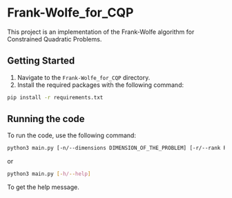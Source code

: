 # Frank-Wolfe_for_CQP

This project is an implementation of the Frank-Wolfe algorithm for Constrained Quadratic Problems.

## Getting Started

1. Navigate to the `Frank-Wolfe_for_CQP` directory.
2. Install the required packages with the following command:
```bash
pip install -r requirements.txt
```

## Running the code

To run the code, use the following command:
```bash
python3 main.py [-n/--dimensions DIMENSION_OF_THE_PROBLEM] [-r/--rank RANK_OF_THE_MATRIX] [-e/--eccentricity ECCENTRICITY_OF_THE_MATRIX] [-a/--active PERCENTAGE_OF_ACTIVE_CONSTRAINTS] [-v/--verbose VERBOSITY_LEVEL]
```
or 
```bash
python3 main.py [-h/--help]
```
To get the help message.
